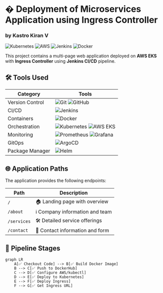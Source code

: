 # � Deployment of Microservices Application using Ingress Controller

### by Kastro Kiran V

![Kubernetes](https://img.shields.io/badge/kubernetes-%23326ce5.svg?style=for-the-badge&logo=kubernetes&logoColor=white)
![AWS](https://img.shields.io/badge/AWS-%23FF9900.svg?style=for-the-badge&logo=amazon-aws&logoColor=white)
![Jenkins](https://img.shields.io/badge/jenkins-%232C5263.svg?style=for-the-badge&logo=jenkins&logoColor=white)
![Docker](https://img.shields.io/badge/docker-%230db7ed.svg?style=for-the-badge&logo=docker&logoColor=white)

This project contains a multi-page web application deployed on **AWS EKS** with **Ingress Controller** using **Jenkins CI/CD** pipeline.

## 🛠️ Tools Used

| Category        | Tools                                                                                      |
|-----------------|-------------------------------------------------------------------------------------------|
| Version Control | ![Git](https://img.shields.io/badge/git-%23F05033.svg?style=flat&logo=git&logoColor=white) ![GitHub](https://img.shields.io/badge/github-%23121011.svg?style=flat&logo=github&logoColor=white) |
| CI/CD           | ![Jenkins](https://img.shields.io/badge/jenkins-%232C5263.svg?style=flat&logo=jenkins&logoColor=white) |
| Containers      | ![Docker](https://img.shields.io/badge/docker-%230db7ed.svg?style=flat&logo=docker&logoColor=white) |
| Orchestration   | ![Kubernetes](https://img.shields.io/badge/kubernetes-%23326ce5.svg?style=flat&logo=kubernetes&logoColor=white) ![AWS EKS](https://img.shields.io/badge/AWS_EKS-%23FF9900.svg?style=flat&logo=amazon-aws&logoColor=white) |
| Monitoring      | ![Prometheus](https://img.shields.io/badge/Prometheus-E6522C?style=flat&logo=Prometheus&logoColor=white) ![Grafana](https://img.shields.io/badge/grafana-%23F46800.svg?style=flat&logo=grafana&logoColor=white) |
| GitOps          | ![ArgoCD](https://img.shields.io/badge/ArgoCD-EF7B4D?style=flat&logo=argo&logoColor=white) |
| Package Manager | ![Helm](https://img.shields.io/badge/Helm-0F1689?style=flat&logo=helm&logoColor=white) |

## 🌐 Application Paths

The application provides the following endpoints:

| Path          | Description                          |
|---------------|--------------------------------------|
| `/`           | 🏠 Landing page with overview        |
| `/about`      | ℹ️ Company information and team      |
| `/services`   | 🛠️ Detailed service offerings        |
| `/contact`    | 📧 Contact information and form      |

## 🔄 Pipeline Stages

```mermaid
graph LR
    A[✅ Checkout Code] --> B[✅ Build Docker Image]
    B --> C[✅ Push to DockerHub]
    C --> D[✅ Configure AWS/kubectl]
    D --> E[✅ Deploy to Kubernetes]
    E --> F[✅ Deploy Ingress]
    F --> G[✅ Get Ingress URL]

